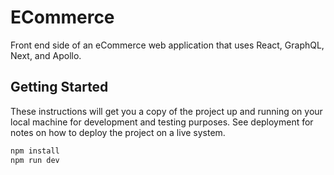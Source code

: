 # ECommerce

Front end side of an eCommerce web application that uses React, GraphQL, Next, and Apollo.

## Getting Started

These instructions will get you a copy of the project up and running on your local machine for development and testing purposes. See deployment for notes on how to deploy the project on a live system.

```sh
npm install
npm run dev
```

